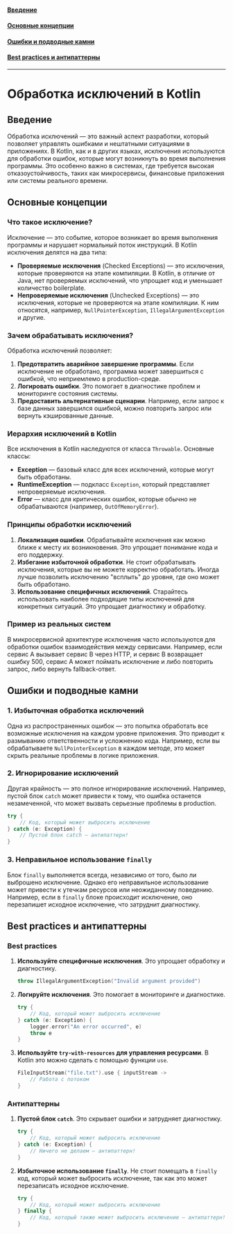#### [Введение](#Введение-1)
#### [Основные концепции](#Основные-концепции-1)
#### [Ошибки и подводные камни](#Ошибки-и-подводные-камни-1)
#### [Best practices и антипаттерны](#best-practices-и-антипаттерны-1)

---
# Обработка исключений в Kotlin

## Введение
Обработка исключений — это важный аспект разработки, который позволяет управлять ошибками и нештатными ситуациями в приложениях. В Kotlin, как и в других языках, исключения используются для обработки ошибок, которые могут возникнуть во время выполнения программы. Это особенно важно в системах, где требуется высокая отказоустойчивость, таких как микросервисы, финансовые приложения или системы реального времени.

## Основные концепции

### Что такое исключение?
Исключение — это событие, которое возникает во время выполнения программы и нарушает нормальный поток инструкций. В Kotlin исключения делятся на два типа:
- **Проверяемые исключения** (Checked Exceptions) — это исключения, которые проверяются на этапе компиляции. В Kotlin, в отличие от Java, нет проверяемых исключений, что упрощает код и уменьшает количество boilerplate.
- **Непроверяемые исключения** (Unchecked Exceptions) — это исключения, которые не проверяются на этапе компиляции. К ним относятся, например, `NullPointerException`, `IllegalArgumentException` и другие.

### Зачем обрабатывать исключения?
Обработка исключений позволяет:
1. **Предотвратить аварийное завершение программы**. Если исключение не обработано, программа может завершиться с ошибкой, что неприемлемо в production-среде.
2. **Логировать ошибки**. Это помогает в диагностике проблем и мониторинге состояния системы.
3. **Предоставить альтернативные сценарии**. Например, если запрос к базе данных завершился ошибкой, можно повторить запрос или вернуть кэшированные данные.

### Иерархия исключений в Kotlin
Все исключения в Kotlin наследуются от класса `Throwable`. Основные классы:
- **Exception** — базовый класс для всех исключений, которые могут быть обработаны.
- **RuntimeException** — подкласс `Exception`, который представляет непроверяемые исключения.
- **Error** — класс для критических ошибок, которые обычно не обрабатываются (например, `OutOfMemoryError`).

### Принципы обработки исключений
1. **Локализация ошибки**. Обрабатывайте исключения как можно ближе к месту их возникновения. Это упрощает понимание кода и его поддержку.
2. **Избегание избыточной обработки**. Не стоит обрабатывать исключения, которые вы не можете корректно обработать. Иногда лучше позволить исключению "всплыть" до уровня, где оно может быть обработано.
3. **Использование специфичных исключений**. Старайтесь использовать наиболее подходящие типы исключений для конкретных ситуаций. Это упрощает диагностику и обработку.

### Пример из реальных систем
В микросервисной архитектуре исключения часто используются для обработки ошибок взаимодействия между сервисами. Например, если сервис A вызывает сервис B через HTTP, и сервис B возвращает ошибку 500, сервис A может поймать исключение и либо повторить запрос, либо вернуть fallback-ответ.

## Ошибки и подводные камни

### 1. Избыточная обработка исключений
Одна из распространенных ошибок — это попытка обработать все возможные исключения на каждом уровне приложения. Это приводит к размыванию ответственности и усложнению кода. Например, если вы обрабатываете `NullPointerException` в каждом методе, это может скрыть реальные проблемы в логике приложения.

### 2. Игнорирование исключений
Другая крайность — это полное игнорирование исключений. Например, пустой блок `catch` может привести к тому, что ошибка останется незамеченной, что может вызвать серьезные проблемы в production.

```kotlin
try {
    // Код, который может выбросить исключение
} catch (e: Exception) {
    // Пустой блок catch — антипаттерн!
}
```

### 3. Неправильное использование `finally`
Блок `finally` выполняется всегда, независимо от того, было ли выброшено исключение. Однако его неправильное использование может привести к утечкам ресурсов или неожиданному поведению. Например, если в `finally` блоке происходит исключение, оно перезапишет исходное исключение, что затруднит диагностику.

## Best practices и антипаттерны

### Best practices
1. **Используйте специфичные исключения**. Это упрощает обработку и диагностику.
   ```kotlin
   throw IllegalArgumentException("Invalid argument provided")
   ```

2. **Логируйте исключения**. Это помогает в мониторинге и диагностике.
   ```kotlin
   try {
       // Код, который может выбросить исключение
   } catch (e: Exception) {
       logger.error("An error occurred", e)
       throw e
   }
   ```

3. **Используйте `try-with-resources` для управления ресурсами**. В Kotlin это можно сделать с помощью функции `use`.
   ```kotlin
   FileInputStream("file.txt").use { inputStream ->
       // Работа с потоком
   }
   ```

### Антипаттерны
1. **Пустой блок `catch`**. Это скрывает ошибки и затрудняет диагностику.
   ```kotlin
   try {
       // Код, который может выбросить исключение
   } catch (e: Exception) {
       // Ничего не делаем — антипаттерн!
   }
   ```

2. **Избыточное использование `finally`**. Не стоит помещать в `finally` код, который может выбросить исключение, так как это может перезаписать исходное исключение.
   ```kotlin
   try {
       // Код, который может выбросить исключение
   } finally {
       // Код, который также может выбросить исключение — антипаттерн!
   }
   ```

